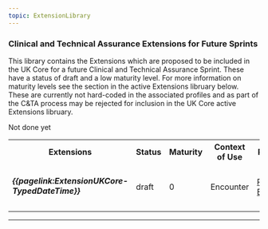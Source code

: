 ```yaml
---
topic: ExtensionLibrary
---
```



###  Clinical and Technical Assurance Extensions for Future Sprints

This library contains the Extensions which are proposed to be included in the UK Core for a future Clinical and Technical Assurance Sprint. These have a status of draft and a low maturity level. For more information on maturity levels see the section in the active Extensions libruary below. These are currently not hard-coded in the associated profiles and as part of the C&TA process may be rejected for inclusion in the UK Core active Extensions libruary. 


<table id="assets">
<tr>
<th width="34%">Extensions</th>
<th width="5%">Status</th>
<th width="5%">Maturity</th>
<th width="16%">Context of Use</th>
<th width="25%">Related Profile</th>
<th width="10%">modifierExtension</th>
<th width="5%">C&TA Sprint</th>
</tr>
<tr >
<td><h5>{{pagelink:ExtensionUKCore-TypedDateTime}}</h5></td>
<td>draft</td>
<td>0</td>
<td>Encounter</td>
<td><a href="https://simplifier.net/guide/uk-core-implementation-guide/Home/ProfilesandExtensions/ProfileUKCore-Encounter?version=0.5.0">ProfileUKCore-Encounter</a></td>
<td>NO</td>
<td>4</td>Not done yet
</tr>
</table>

---






